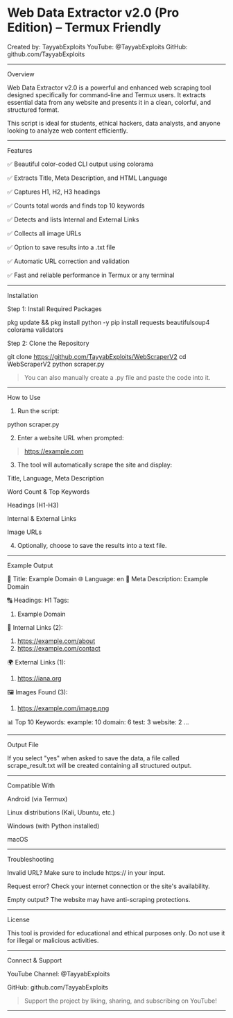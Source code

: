 # Web Data Extractor v2.0 (Pro Edition) – Termux Friendly

Created by: TayyabExploits
YouTube: @TayyabExploits
GitHub: github.com/TayyabExploits


---

Overview

Web Data Extractor v2.0 is a powerful and enhanced web scraping tool designed specifically for command-line and Termux users. It extracts essential data from any website and presents it in a clean, colorful, and structured format.

This script is ideal for students, ethical hackers, data analysts, and anyone looking to analyze web content efficiently.


---

Features

✅ Beautiful color-coded CLI output using colorama

✅ Extracts Title, Meta Description, and HTML Language

✅ Captures H1, H2, H3 headings

✅ Counts total words and finds top 10 keywords

✅ Detects and lists Internal and External Links

✅ Collects all image URLs

✅ Option to save results into a .txt file

✅ Automatic URL correction and validation

✅ Fast and reliable performance in Termux or any terminal



---

Installation

Step 1: Install Required Packages

pkg update && pkg install python -y
pip install requests beautifulsoup4 colorama validators

Step 2: Clone the Repository

git clone https://github.com/TayyabExploits/WebScraperV2
cd WebScraperV2
python scraper.py

> You can also manually create a .py file and paste the code into it.




---

How to Use

1. Run the script:

python scraper.py


2. Enter a website URL when prompted:

> https://example.com


3. The tool will automatically scrape the site and display:

Title, Language, Meta Description

Word Count & Top Keywords

Headings (H1-H3)

Internal & External Links

Image URLs



4. Optionally, choose to save the results into a text file.




---

Example Output

📄 Title: Example Domain
🌐 Language: en
📝 Meta Description: Example Domain

🔠 Headings:
H1 Tags:
1. Example Domain

🔗 Internal Links (2):
1. https://example.com/about
2. https://example.com/contact

🌍 External Links (1):
1. https://iana.org

🖼️ Images Found (3):
1. https://example.com/image.png

📊 Top 10 Keywords:
example: 10
domain: 6
test: 3
website: 2
...


---

Output File

If you select "yes" when asked to save the data, a file called scrape_result.txt will be created containing all structured output.


---

Compatible With

Android (via Termux)

Linux distributions (Kali, Ubuntu, etc.)

Windows (with Python installed)

macOS



---

Troubleshooting

Invalid URL? Make sure to include https:// in your input.

Request error? Check your internet connection or the site's availability.

Empty output? The website may have anti-scraping protections.



---

License

This tool is provided for educational and ethical purposes only. Do not use it for illegal or malicious activities.


---

Connect & Support

YouTube Channel: @TayyabExploits

GitHub: github.com/TayyabExploits


> Support the project by liking, sharing, and subscribing on YouTube!




---
